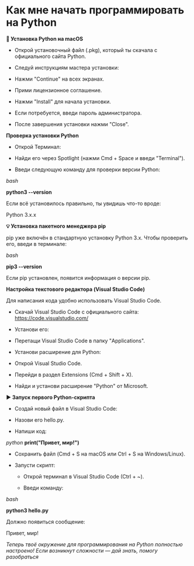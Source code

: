 
# Как мне начать программировать на Python


 **🐍 Установка Python на macOS**

- Открой установочный файл (.pkg), который ты скачала с официального сайта Python.

- Следуй инструкциям мастера установки:

- Нажми "Continue" на всех экранах.
- Прими лицензионное соглашение.
- Нажми "Install" для начала установки.
- Если потребуется, введи пароль администратора.
- После завершения установки нажми "Close".

**Проверка установки Python**

- Открой Терминал:
- Найди его через Spotlight (нажми Cmd + Space и введи "Terminal").

- Введи следующую команду для проверки версии Python:

*bash*

**python3 --version**

Если всё установилось правильно, ты увидишь что-то вроде:


Python 3.x.x

**💡 Установка пакетного менеджера pip**

pip уже включён в стандартную установку Python 3.x. Чтобы проверить его, введи в терминале:

*bash*

**pip3 --version**

Если pip установлен, появится информация о версии pip.

**Настройка текстового редактора (Visual Studio Code)**

Для написания кода удобно использовать Visual Studio Code.

- Скачай Visual Studio Code с официального сайта:
https://code.visualstudio.com/

- Установи его:

- Перетащи Visual Studio Code в папку "Applications".
- Установи расширение для Python:

- Открой Visual Studio Code.
- Перейди в раздел Extensions (Cmd + Shift + X).
- Найди и установи расширение "Python" от Microsoft.

**▶️ Запуск первого Python-скрипта**

- Создай новый файл в Visual Studio Code:

- Назови его hello.py.
- Напиши код:

*python*
**print("Привет, мир!")**

- Сохранить файл (Cmd + S на macOS или Ctrl + S на Windows/Linux).

- Запусти скрипт:

    - Открой терминал в Visual Studio Code (Ctrl + ~).

    - Введи команду:

*bash*

**python3 hello.py**

Должно появиться сообщение:

Привет, мир!


*Теперь твоё окружение для программирования на Python полностью настроено! Если возникнут сложности — дай знать, помогу разобраться*
